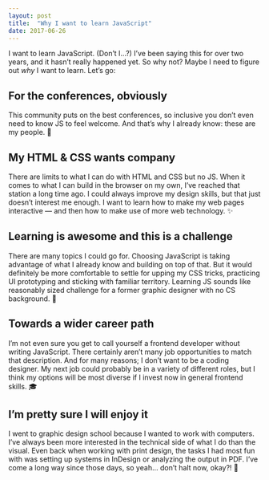 ```yaml
---
layout: post
title:  "Why I want to learn JavaScript"
date: 2017-06-26
---
```


I want to learn JavaScript. (Don’t I…?) I’ve been saying this for over two years, and it hasn’t really happened yet. So why not? Maybe I need to figure out *why* I want to learn. Let’s go:

## For the conferences, obviously

This community puts on the best conferences, so inclusive you don’t even need to know JS to feel welcome. And that’s why I already know: these are my people. 💛

## My HTML & CSS wants company

There are limits to what I can do with HTML and CSS but no JS. When it comes to what I can build in the browser on my own, I’ve reached that station a long time ago. I could always improve my design skills, but that just doesn’t interest me enough. I want to learn how to make my web pages interactive — and then how to make use of more web technology. ✨

## Learning is awesome and this is a challenge

There are many topics I could go for. Choosing JavaScript is taking advantage of what I already know and building on top of that. But it would definitely be more comfortable to settle for upping my CSS tricks, practicing UI prototyping and sticking with familiar territory. Learning JS sounds like reasonably sized challenge for a former graphic designer with no CS background. 💪

## Towards a wider career path

I’m not even sure you get to call yourself a frontend developer without writing JavaScript. There certainly aren’t many job opportunities to match that description. And for many reasons; I don’t want to be a coding designer. My next job could probably be in a variety of different roles, but I think my options will be most diverse if I invest now in general frontend skills. 🎓

## I’m pretty sure I will enjoy it

I went to graphic design school because I wanted to work with computers. I’ve always been more interested in the technical side of what I do than the visual. Even back when working with print design, the tasks I had most fun with was setting up systems in InDesign or analyzing the output in PDF. I’ve come a long way since those days, so yeah… don’t halt now, okay?! 🚀
